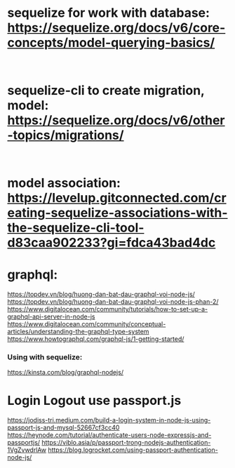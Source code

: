 # sequelize for work with database:  https://sequelize.org/docs/v6/core-concepts/model-querying-basics/

<br>

# sequelize-cli to create migration, model:  https://sequelize.org/docs/v6/other-topics/migrations/

<br>

# model association:  https://levelup.gitconnected.com/creating-sequelize-associations-with-the-sequelize-cli-tool-d83caa902233?gi=fdca43bad4dc


# graphql:

https://topdev.vn/blog/huong-dan-bat-dau-graphql-voi-node-js/ 
<br>
https://topdev.vn/blog/huong-dan-bat-dau-graphql-voi-node-js-phan-2/
<br>
https://www.digitalocean.com/community/tutorials/how-to-set-up-a-graphql-api-server-in-node-js
<br>
https://www.digitalocean.com/community/conceptual-articles/understanding-the-graphql-type-system
<br>
https://www.howtographql.com/graphql-js/1-getting-started/
<br>
### Using with sequelize:
https://kinsta.com/blog/graphql-nodejs/

# Login Logout use passport.js

https://jodiss-tri.medium.com/build-a-login-system-in-node-js-using-passport-js-and-mysql-52667cf3cc40
https://heynode.com/tutorial/authenticate-users-node-expressjs-and-passportjs/
https://viblo.asia/p/passport-trong-nodejs-authentication-1VgZvwdrlAw
https://blog.logrocket.com/using-passport-authentication-node-js/